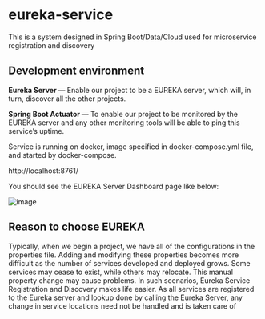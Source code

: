 # eureka-service
This is a system designed in Spring Boot/Data/Cloud used for microservice registration and discovery

## Development environment

**Eureka Server —** Enable our project to be a EUREKA server, which will, in turn, discover all the other projects.

**Spring Boot Actuator —**  To enable our project to be monitored by the EUREKA server and any other monitoring tools will be able to ping this service’s uptime.

 Service is running on docker, image specified in docker-compose.yml file, and started by docker-compose.
 
 http://localhost:8761/
 
 You should see the EUREKA Server Dashboard page like below:
 
![image](https://user-images.githubusercontent.com/100357322/157353564-f2a67ea4-830c-4dd5-b09e-2c22c5a17ec8.png)

## Reason to choose EUREKA
Typically, when we begin a project, we have all of the configurations in the properties file. Adding and modifying these properties becomes more difficult as the number of services developed and deployed grows. Some services may cease to exist, while others may relocate. This manual property change may cause problems. In such scenarios, Eureka Service Registration and Discovery makes life easier. As all services are registered to the Eureka server and lookup done by calling the Eureka Server, any change in service locations need not be handled and is taken care of

